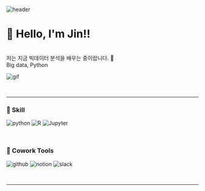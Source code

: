 ![header](https://capsule-render.vercel.app/api?type=waving&color=timeGradient&height=300&section=header&text=Nice%20to%20Meet%20You&fontSize=80&desc=Welcome%20to%20JinY%27s%20GitHub&descAlignY=70)

<div align="left">

# 🐥 Hello, I'm Jin!! 
<br>
저는 지금 빅데이터 분석을 배우는 중이랍니다. 🌱<br>
Big data, Python <br>

![gif](https://c.tenor.com/ykaBF7v0ivMAAAAd/%EC%B6%98%EC%8B%9D%EC%9D%B4-%EC%B6%98%EC%8B%9D.gif)

<br>

---

### 🌈 Skill
![python](https://img.shields.io/badge/Python-3766AB?style=flat-square&logo=Python&logoColor=white)  ![R](https://img.shields.io/badge/R-276DC3?style=flat-square&logo=R&logoColor=white)  ![Jupyter](https://img.shields.io/badge/Jupyter-F37626?style=flat-square&logo=Jupyter&logoColor=white) 

<br>

### 🌈 Cowork Tools
![github](https://img.shields.io/badge/GitHub-181717?style=flat-square&logo=GitHub&logoColor=white)  ![notion](https://img.shields.io/badge/Notion-181717?style=flat-square&logo=Notion&logoColor=white)  ![slack](https://img.shields.io/badge/Slack-4A154B?style=flat-square&logo=Slack&logoColor=white)

<br>

---

<br>


</div>
